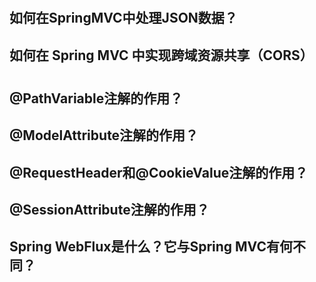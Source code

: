 


#


#

#

#

## 如何在SpringMVC中处理JSON数据？



## 如何在 Spring MVC 中实现跨域资源共享（CORS）



#
#
#


#



## @PathVariable注解的作用？



## @ModelAttribute注解的作用？



## @RequestHeader和@CookieValue注解的作用？



## @SessionAttribute注解的作用？



## Spring WebFlux是什么？它与Spring MVC有何不同？	